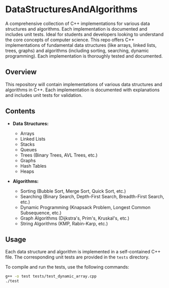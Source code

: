 # DataStructuresAndAlgorithms
A comprehensive collection of C++ implementations for various data structures and algorithms. Each implementation is documented and includes unit tests. Ideal for students and developers looking to understand the core concepts of computer science.
This repo offers C++ implementations of fundamental data structures (like arrays, linked lists, trees, graphs) and algorithms (including sorting, searching, dynamic programming). Each implementation is thoroughly tested and documented.


## Overview
This repository will contain implementations of various data structures and algorithms in C++. Each implementation is documented with explanations and includes unit tests for validation.

## Contents
- **Data Structures:**
  - Arrays
  - Linked Lists
  - Stacks
  - Queues
  - Trees (Binary Trees, AVL Trees, etc.)
  - Graphs
  - Hash Tables
  - Heaps

- **Algorithms:**
  - Sorting (Bubble Sort, Merge Sort, Quick Sort, etc.)
  - Searching (Binary Search, Depth-First Search, Breadth-First Search, etc.)
  - Dynamic Programming (Knapsack Problem, Longest Common Subsequence, etc.)
  - Graph Algorithms (Dijkstra's, Prim's, Kruskal's, etc.)
  - String Algorithms (KMP, Rabin-Karp, etc.)

## Usage
Each data structure and algorithm is implemented in a self-contained C++ file. The corresponding unit tests are provided in the `tests` directory.

To compile and run the tests, use the following commands:
```bash
g++ -o test tests/test_dynamic_array.cpp
./test
